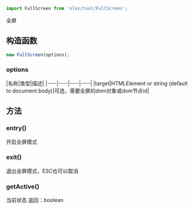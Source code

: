 ``` javascript
import FullScreen from 'oles/tool/FullScreen';
```
全屏

## 构造函数

```javascript
new FullScreen(options);
```

### options

|名称|类型|描述|
|----|----|----|----|
|target|HTMLElement or string (default to document.body)|可选，需要全屏的dom对象或dom节点id|

## 方法

### entry()

开启全屏模式

### exit()

退出全屏模式，ESC也可以取消

### getActive()

当前状态
返回：boolean
